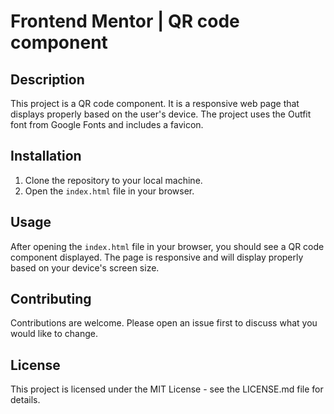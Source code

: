 # Frontend Mentor | QR code component

## Description

This project is a QR code component. It is a responsive web page that displays properly based on the user's device. The project uses the Outfit font from Google Fonts and includes a favicon.

## Installation

1. Clone the repository to your local machine.
2. Open the `index.html` file in your browser.

## Usage

After opening the `index.html` file in your browser, you should see a QR code component displayed. The page is responsive and will display properly based on your device's screen size.

## Contributing

Contributions are welcome. Please open an issue first to discuss what you would like to change.

## License

This project is licensed under the MIT License - see the LICENSE.md file for details.
